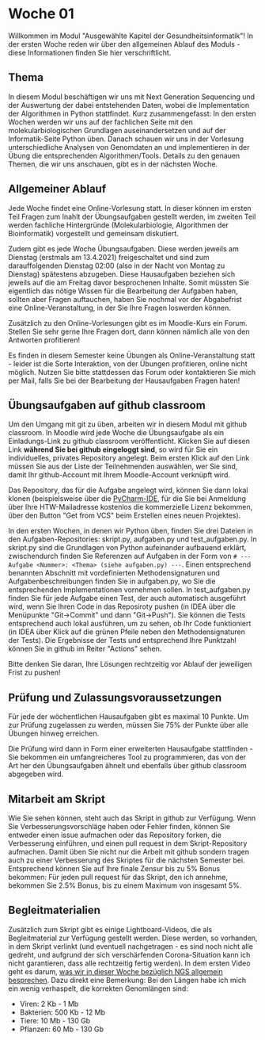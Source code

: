 # Woche 01

Willkommen im Modul "Ausgewählte Kapitel der Gesundheitsinformatik"! In der ersten Woche reden wir über den allgemeinen Ablauf des Moduls - diese Informationen finden Sie hier verschriftlicht.

## Thema

In diesem Modul beschäftigen wir uns mit Next Generation Sequencing und der Auswertung der dabei entstehenden Daten, wobei die Implementation der Algorithmen in Python stattfindet. Kurz zusammengefasst: In den ersten Wochen werden wir uns auf der fachlichen Seite mit den molekularbiologischen Grundlagen auseinandersetzen und auf der Informatik-Seite Python üben. Danach schauen wir uns in der Vorlesung unterschiedliche Analysen von Genomdaten an und implementieren in der Übung die entsprechenden Algorithmen/Tools. Details zu den genauen Themen, die wir uns anschauen, gibt es in der nächsten Woche.

## Allgemeiner Ablauf

Jede Woche findet eine Online-Vorlesung statt. In dieser können im ersten Teil Fragen zum Inahlt der Übungsaufgaben gestellt werden, im zweiten Teil werden fachliche Hintergründe (Molekularbiologie, Algorithmen der Bioinformatik) vorgestellt und gemeinsam diskutiert.

Zudem gibt es jede Woche Übungsaufgaben. Diese werden jeweils am Dienstag (erstmals am 13.4.2021) freigeschaltet und sind zum darauffolgenden Dienstag 02:00 (also in der Nacht von Montag zu Dienstag) spätestens abzugeben. Diese Hausaufgaben beziehen sich jeweils auf die am Freitag davor besprochenen Inhalte. Somit müssten Sie eigentlich das nötige Wissen für die Bearbeitung der Aufgaben haben, sollten aber Fragen auftauchen, haben Sie nochmal vor der Abgabefrist eine Online-Veranstaltung, in der Sie Ihre Fragen loswerden können.

Zusätzlich zu den Online-Vorlesungen gibt es im Moodle-Kurs ein Forum. Stellen Sie sehr gerne Ihre Fragen dort, dann können nämlich alle von den Antworten profitieren!

Es finden in diesem Semester keine Übungen als Online-Veranstaltung statt - leider ist die Sorte Interaktion, von der Übungen profitieren, online nicht möglich. Nutzen Sie bitte stattdessen das Forum oder kontaktieren Sie mich per Mail, falls Sie bei der Bearbeitung der Hausaufgaben Fragen haten!

## Übungsaufgaben auf github classroom

Um den Umgang mit git zu üben, arbeiten wir in diesem Modul mit github classroom. In Moodle wird jede Woche die Übungsaufgabe als ein Einladungs-Link zu github classroom veröffentlicht. Klicken Sie auf diesen Link **während Sie bei github eingeloggt sind**, so wird für Sie ein individuelles, privates Repository angelegt. Beim ersten Klick auf den Link müssen Sie aus der Liste der Teilnehmenden auswählen, wer Sie sind, damit Ihr github-Account mit Ihrem Moodle-Account verknüpft wird. 

Das Repository, das für die Aufgabe angelegt wird, können Sie dann lokal klonen (beispielsweise über die [PyCharm-IDE](https://www.jetbrains.com/pycharm/), für die Sie bei Anmeldung über Ihre HTW-Mailadresse kostenlos die kommerzielle Lizenz bekommen, über den Button "Get from VCS" beim Erstellen eines neuen Projektes).

In den ersten Wochen, in denen wir Python üben, finden Sie drei Dateien in den Aufgaben-Repositories: skript.py, aufgaben.py und test_aufgaben.py. In skript.py sind die Grundlagen von Python aufeinander aufbauend erklärt, zwischendurch finden Sie Referenzen auf Aufgaben in der Form von ```# --- Aufgabe <Nummer>: <Thema> (siehe aufgaben.py) ---```. Einen entsprechend benannten Abschnitt mit vordefinierten Methodensignaturen und Aufgabenbeschreibungen finden Sie in aufgaben.py, wo Sie die entsprechenden Implementationen vornehmen sollen. In test_aufgaben.py finden Sie für jede Aufgabe einen Test, der auch automatisch ausgeführt wird, wenn Sie Ihren Code in das Reposiroty pushen (in IDEA über die Menüpunkte "Git->Commit" und dann "Git->Push"). Sie können die Tests entsprechend auch lokal ausführen, um zu sehen, ob Ihr Code funktioniert (in IDEA über Klick auf die grünen Pfeile neben den Methodensignaturen der Tests). Die Ergebnisse der Tests und entsprechend Ihre Punktzahl können Sie in github im Reiter "Actions" sehen.

Bitte denken Sie daran, Ihre Lösungen rechtzeitig vor Ablauf der jeweiligen Frist zu pushen!

## Prüfung und Zulassungsvoraussetzungen

Für jede der wöchentlichen Hausaufgaben gibt es maximal 10 Punkte. Um zur Prüfung zugelassen zu werden, müssen Sie 75% der Punkte über alle Übungen hinweg erreichen. 

Die Prüfung wird dann in Form einer erweiterten Hausaufgabe stattfinden - Sie bekommen ein umfangreicheres Tool zu programmieren, das von der Art her den Übungsaufgaben ähnelt und ebenfalls über github classroom abgegeben wird.

## Mitarbeit am Skript

Wie Sie sehen können, steht auch das Skript in github zur Verfügung. Wenn Sie Verbesserungsvorschläge haben oder Fehler finden, können Sie entweder einen issue aufmachen oder das Repository forken, die Verbesserung einführen, und einen pull request in dem Skript-Repository aufmachen. Damit üben Sie nicht nur die Arbeit mit github sondern tragen auch zu einer Verbesserung des Skriptes für die nächsten Semester bei. Entsprechend können Sie auf Ihre finale Zensur bis zu 5% Bonus bekommen: Für jeden pull request für das Skript, den ich annehme, bekommen Sie 2.5% Bonus, bis zu einem Maximum von insgesamt 5%.

## Begleitmaterialien

Zusätzlich zum Skript gibt es einige Lightboard-Videos, die als Begleitmaterial zur Verfügung gestellt werden. Diese werden, so vorhanden, in dem Skript verlinkt (und eventuell nachgetragen - es sind noch nicht alle gedreht, und aufgrund der sich verschärfenden Corona-Situation kann ich nicht garantieren, dass alle rechtzeitig fertig werden). In dem ersten Video geht es darum, [was wir in dieser Woche bezüglich NGS allgemein besprechen](https://mediathek.htw-berlin.de/video/Next-Generation-DNA-Sequencing/09488d7886091c17fc9c259cca9ea534). Dazu direkt eine Bemerkung: Bei den Längen habe ich mich ein wenig verhaspelt, die korrekten Genomlängen sind:

 * Viren: 2 Kb - 1 Mb
 * Bakterien: 500 Kb - 12 Mb
 * Tiere: 10 Mb - 130 Gb
 * Pflanzen: 60 Mb - 130 Gb


